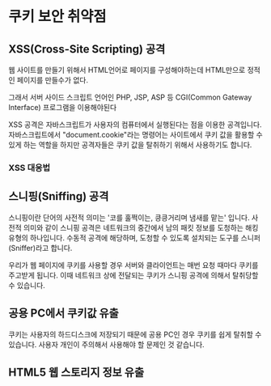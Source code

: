 # 쿠키 보안 취약점

## XSS(Cross-Site Scripting) 공격

웹 사이트를 만들기 위해서 HTML언어로 페이지를 구성해야하는데 HTML만으로 정적인 페이지를 만들수가 없다.

그래서 서버 사이드 스크립트 언어인 PHP, JSP, ASP 등 CGI(Common Gateway Interface) 프로그램을 이용해야된다

XSS 공격은 자바스크립트가 사용자의 컴퓨터에서 실행된다는 점을 이용한 공격입니다. 자바스크립트에서 "document.cookie"라는 명령어는 사이트에서 쿠키 값을 활용할 수 있게 하는 역할을 하지만 공격자들은 쿠키 값을 탈취하기 위해서 사용하기도 합니다.
    
### XSS 대응법




## 스니핑(Sniffing) 공격

스니핑이란 단어의 사전적 의미는 '코를 훌쩍이는, 킁킁거리며 냄새를 맡는' 입니다. 사전적 의미와 같이 스니핑 공격은 네트워크의 중간에서 남의 패킷 정보를 도청하는 해킹 유형의 하나입니다. 수동적 공격에 해당하며, 도청할 수 있도록 설치되는 도구를 스니퍼(Sniffer)라고 합니다.

우리가 웹 페이지에 쿠키를 사용할 경우 서버와 클라이언트는 매번 요청 때마다 쿠키를 주고받게 됩니다. 이때 네트워크 상에 전달되는 쿠키가 스니핑 공격에 의해서 탈취당할 수 있습니다.


## 공용 PC에서 쿠키값 유출

쿠키는 사용자의 하드디스크에 저장되기 때문에 공용 PC인 경우 쿠키를 쉽게 탈취할 수 있습니다. 사용자 개인이 주의해서 사용해야 할 문제인 것 같습니다.


## HTML5 웹 스토리지 정보 유출